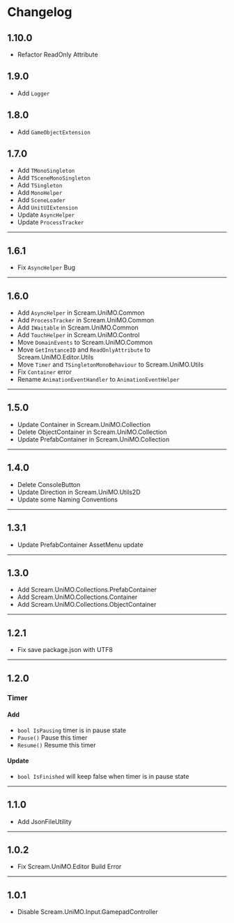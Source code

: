 # Changelog

## 1.10.0
- Refactor ReadOnly Attribute

## 1.9.0

- Add `Logger`

## 1.8.0

- Add `GameObjectExtension`

## 1.7.0

- Add `TMonoSingleton`
- Add `TSceneMonoSingleton`
- Add `TSingleton`
- Add `MonoHelper`
- Add `SceneLoader`
- Add `UnitUIExtension`
- Update `AsyncHelper`
- Update `ProcessTracker`

---

## 1.6.1

- Fix `AsyncHelper` Bug

---

## 1.6.0

- Add `AsyncHelper` in Scream.UniMO.Common
- Add `ProcessTracker` in Scream.UniMO.Common
- Add `IWaitable` in Scream.UniMO.Common
- Add `TouchHelper` in Scream.UniMO.Control
- Move `DomainEvents` to Scream.UniMO.Common
- Move `GetInstanceID` and `ReadOnlyAttribute` to Scream.UniMO.Editor.Utils
- Move `Timer` and `TSingletonMonoBehaviour` to Scream.UniMO.Utils
- Fix `Container` error
- Rename `AnimationEventHandler` to `AnimationEventHelper`

---

## 1.5.0

- Update Container in Scream.UniMO.Collection
- Delete ObjectContainer in Scream.UniMO.Collection
- Update PrefabContainer in Scream.UniMO.Collection

---

## 1.4.0

- Delete ConsoleButton
- Update Direction in Scream.UniMO.Utils2D
- Update some Naming Conventions

---

## 1.3.1

- Update PrefabContainer AssetMenu update

---

## 1.3.0

- Add Scream.UniMO.Collections.PrefabContainer
- Add Scream.UniMO.Collections.Container
- Add Scream.UniMO.Collections.ObjectContainer

---

## 1.2.1

- Fix save package.json with UTF8

---

## 1.2.0

### Timer

#### Add

- `bool IsPausing` timer is in pause state
- `Pause()` Pause this timer
- `Resume()` Resume this timer

#### Update

- `bool IsFinished` will keep false when timer is in pause state

---

## 1.1.0

- Add JsonFileUtility

---

## 1.0.2

- Fix Scream.UniMO.Editor Build Error

---

## 1.0.1

- Disable Scream.UniMO.Input.GamepadController

